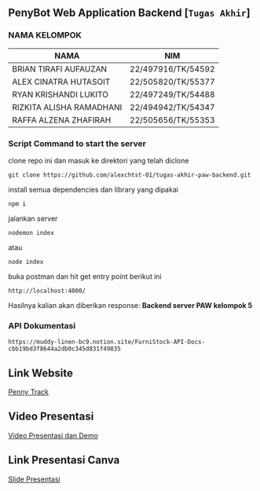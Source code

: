## PenyBot Web Application Backend [**`Tugas Akhir`**]

### NAMA KELOMPOK 
| NAMA  | NIM |
|--|--|
| BRIAN TIRAFI AUFAUZAN | 22/497916/TK/54592 |
| ALEX CINATRA HUTASOIT | 22/505820/TK/55377 |
| RYAN KRISHANDI LUKITO | 22/497249/TK/54488 |
| RIZKITA ALISHA RAMADHANI | 22/494942/TK/54347 |
| RAFFA ALZENA ZHAFIRAH | 22/505656/TK/55353 |


### Script Command to start the server
clone repo ini dan masuk ke direktori yang telah diclone

    git clone https://github.com/alexchtst-01/tugas-akhir-paw-backend.git

install semua dependencies dan library yang dipakai

    npm i

jalankan server
    
    nodemon index

atau
    
    node index

buka postman dan hit get entry point berikut ini 

    http://localhost:4000/

Hasilnya kalian akan diberikan response: 
**Backend server PAW kelompok 5**

### API Dokumentasi 
    https://muddy-linen-bc9.notion.site/FurniStock-API-Docs-cbb19bd3f8644a2db0c345d831f49835

## Link Website

[Penny Track](https://ambagandalf.site)

## Video Presentasi

[Video Presentasi dan Demo](https://drive.google.com/file/d/1Rczjtj6CvI1JddrqyWTXbYOs4l3syFLJ/view?usp=sharing)

## Link Presentasi Canva

[Slide Presentasi](https://www.canva.com/design/DAGXMLRtmXw/MOIhrDiqvpQ5NTRfz1QTbw/edit?utm_content=DAGXMLRtmXw&utm_campaign=designshare&utm_medium=link2&utm_source=sharebutton)